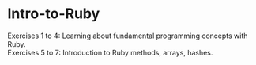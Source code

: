Intro-to-Ruby
=============
Exercises 1 to 4: Learning about fundamental programming concepts with Ruby.<br>
Exercises 5 to 7: Introduction to Ruby methods, arrays, hashes.
